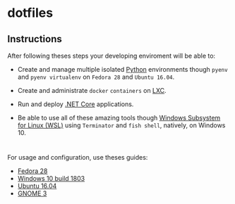 # dotfiles

## Instructions

After following theses steps your developing enviroment will be able to:
    
* Create and manage multiple isolated <a href="https://docs.python.org/3/faq/general.html#what-is-python">Python</a> environments though `pyenv` and `pyenv virtualenv` on `Fedora 28` and `Ubuntu 16.04`.

* Create and administrate `docker` `containers` on <a href="https://linuxcontainers.org/">LXC</a>.

* Run and deploy <a href="https://docs.microsoft.com/pt-br/dotnet/core/">.NET Core</a> applications.
* Be able to use all of these amazing tools though <a href="https://blogs.msdn.microsoft.com/wsl/2016/04/22/windows-subsystem-for-linux-overview/">Windows Subsystem for Linux (WSL)</a> using `Terminator` and `fish shell`, natively, on Windows 10.

# 

For usage and configuration, use theses guides:

* [Fedora 28](./readme/FEDORA28.md)
* [Windows 10 build 1803](./readme/WINDOWS.md)
* [Ubuntu 16.04](./readme/UBUNTU1604.md)
* [GNOME 3](./readme/GNOME3.md)

